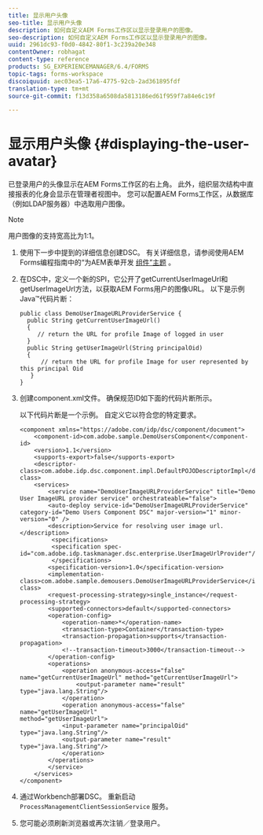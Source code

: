 ```yaml
---
title: 显示用户头像
seo-title: 显示用户头像
description: 如何自定义AEM Forms工作区以显示登录用户的图像。
seo-description: 如何自定义AEM Forms工作区以显示登录用户的图像。
uuid: 2961dc93-f0d0-4842-80f1-3c239a20e348
contentOwner: robhagat
content-type: reference
products: SG_EXPERIENCEMANAGER/6.4/FORMS
topic-tags: forms-workspace
discoiquuid: aec03ea5-17a6-4775-92cb-2ad361895fdf
translation-type: tm+mt
source-git-commit: f13d358a6508da5813186ed61f959f7a84e6c19f

---
```



# 显示用户头像 {#displaying-the-user-avatar}

已登录用户的头像显示在AEM Forms工作区的右上角。 此外，组织层次结构中直接报表的化身会显示在管理者视图中。 您可以配置AEM Forms工作区，从数据库（例如LDAP服务器）中选取用户图像。

>[!NOTE]
>
>用户图像的支持宽高比为1:1。

1. 使用下一步中提到的详细信息创建DSC。 有关详细信息，请参阅使用AEM Forms编程指南中的“为AEM表单开发 [组件”主题](https://www.adobe.com/go/learn_aemforms_programming_63) 。
1. 在DSC中，定义一个新的SPI，它公开了getCurrentUserImageUrl和getUserImageUrl方法，以获取AEM Forms用户的图像URL。 以下是示例Java™代码片断：

   ```as3
   public class DemoUserImageURLProviderService { 
     public String getCurrentUserImageUrl() 
     { 
        // return the URL for profile Image of logged in user 
     } 
     public String getUserImageUrl(String principalOid) 
     { 
         // return the URL for profile Image for user represented by this principal Oid 
      } 
   }
   ```

1. 创建component.xml文件。 确保规范ID如下面的代码片断所示。

   以下代码片断是一个示例。 自定义它以符合您的特定要求。

   ```as3
   <component xmlns="https://adobe.com/idp/dsc/component/document"> 
       <component-id>com.adobe.sample.DemoUsersComponent</component-id> 
       <version>1.1</version> 
       <supports-export>false</supports-export> 
       <descriptor-class>com.adobe.idp.dsc.component.impl.DefaultPOJODescriptorImpl</descriptor-class> 
       <services> 
           <service name="DemoUserImageURLProviderService" title="Demo User ImageURL provider service" orchestrateable="false"> 
           <auto-deploy service-id="DemoUserImageURLProviderService" category-id="Demo Users Component DSC" major-version="1" minor-version="0" /> 
           <description>Service for resolving user image url.</description> 
            <specifications> 
            <specification spec-id="com.adobe.idp.taskmanager.dsc.enterprise.UserImageUrlProvider"/> 
            </specifications> 
           <specification-version>1.0</specification-version> 
           <implementation-class>com.adobe.sample.demousers.DemoUserImageURLProviderService</implementation-class> 
           <request-processing-strategy>single_instance</request-processing-strategy> 
           <supported-connectors>default</supported-connectors> 
           <operation-config> 
               <operation-name>*</operation-name> 
               <transaction-type>Container</transaction-type> 
               <transaction-propagation>supports</transaction-propagation> 
               <!--transaction-timeout>3000</transaction-timeout--> 
           </operation-config> 
           <operations> 
               <operation anonymous-access="false" name="getCurrentUserImageUrl" method="getCurrentUserImageUrl"> 
                   <output-parameter name="result" type="java.lang.String"/> 
               </operation> 
               <operation anonymous-access="false" name="getUserImageUrl" 
   method="getUserImageUrl"> 
               <input-parameter name="principalOid" type="java.lang.String"/> 
               <output-parameter name="result" type="java.lang.String"/> 
               </operation> 
           </operations> 
           </service> 
       </services>
   </component>
   ```

1. 通过Workbench部署DSC。 重新启动 `ProcessManagementClientSessionService` 服务。
1. 您可能必须刷新浏览器或再次注销／登录用户。
